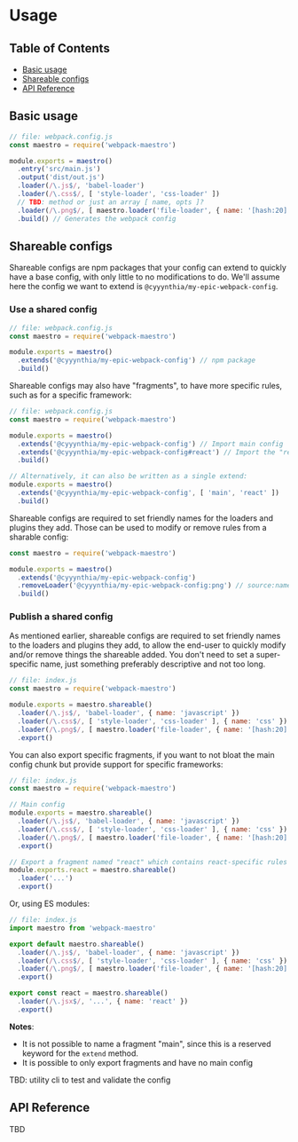 # Usage
## Table of Contents
 - [Basic usage](#basic-usage)
 - [Shareable configs](#shareable-configs)
 - [API Reference](#api-reference)

## Basic usage
```js
// file: webpack.config.js
const maestro = require('webpack-maestro')

module.exports = maestro()
  .entry('src/main.js')
  .output('dist/out.js')
  .loader(/\.js$/, 'babel-loader')
  .loader(/\.css$/, [ 'style-loader', 'css-loader' ])
  // TBD: method or just an array [ name, opts ]?
  .loader(/\.png$/, [ maestro.loader('file-loader', { name: '[hash:20].[ext]' }) ])
  .build() // Generates the webpack config
```

## Shareable configs
Shareable configs are npm packages that your config can extend to quickly have a base config, with only little to no
modifications to do. We'll assume here the config we want to extend is `@cyyynthia/my-epic-webpack-config`.

### Use a shared config
```js
// file: webpack.config.js
const maestro = require('webpack-maestro')

module.exports = maestro()
  .extends('@cyyynthia/my-epic-webpack-config') // npm package
  .build()
```

Shareable configs may also have "fragments", to have more specific rules, such as for a specific framework:
```js
// file: webpack.config.js
const maestro = require('webpack-maestro')

module.exports = maestro()
  .extends('@cyyynthia/my-epic-webpack-config') // Import main config
  .extends('@cyyynthia/my-epic-webpack-config#react') // Import the "react" fragment
  .build()

// Alternatively, it can also be written as a single extend:
module.exports = maestro()
  .extends('@cyyynthia/my-epic-webpack-config', [ 'main', 'react' ])
  .build()
```

Shareable configs are required to set friendly names for the loaders and plugins they add. Those can be used to
modify or remove rules from a sharable config:
```js
const maestro = require('webpack-maestro')

module.exports = maestro()
  .extends('@cyyynthia/my-epic-webpack-config')
  .removeLoader('@cyyynthia/my-epic-webpack-config:png') // source:name
  .build()
```

### Publish a shared config
As mentioned earlier, shareable configs are required to set friendly names to the loaders and plugins they add, to
allow the end-user to quickly modify and/or remove things the shareable added. You don't need to set a super-specific
name, just something preferably descriptive and not too long.

```js
// file: index.js
const maestro = require('webpack-maestro')

module.exports = maestro.shareable()
  .loader(/\.js$/, 'babel-loader', { name: 'javascript' })
  .loader(/\.css$/, [ 'style-loader', 'css-loader' ], { name: 'css' })
  .loader(/\.png$/, [ maestro.loader('file-loader', { name: '[hash:20].[ext]' }) ], { name: 'png' })
  .export()
```

You can also export specific fragments, if you want to not bloat the main config chunk but provide support for
specific frameworks:
```js
// file: index.js
const maestro = require('webpack-maestro')

// Main config
module.exports = maestro.shareable()
  .loader(/\.js$/, 'babel-loader', { name: 'javascript' })
  .loader(/\.css$/, [ 'style-loader', 'css-loader' ], { name: 'css' })
  .loader(/\.png$/, [ maestro.loader('file-loader', { name: '[hash:20].[ext]' }) ], { name: 'png' })
  .export()

// Export a fragment named "react" which contains react-specific rules
module.exports.react = maestro.shareable()
  .loader('...')
  .export()
```

Or, using ES modules:
```js
// file: index.js
import maestro from 'webpack-maestro'

export default maestro.shareable()
  .loader(/\.js$/, 'babel-loader', { name: 'javascript' })
  .loader(/\.css$/, [ 'style-loader', 'css-loader' ], { name: 'css' })
  .loader(/\.png$/, [ maestro.loader('file-loader', { name: '[hash:20].[ext]' }) ], { name: 'png' })
  .export()

export const react = maestro.shareable()
  .loader(/\.jsx$/, '...', { name: 'react' })
  .export()
```

**Notes**:
 - It is not possible to name a fragment "main", since this is a reserved keyword for the `extend` method.
 - It is possible to only export fragments and have no main config

TBD: utility cli to test and validate the config

## API Reference
TBD
